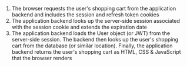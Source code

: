 1. The browser requests the user's shopping cart from the application backend and includes the session and refresh token cookies
1. The application backend looks up the server-side session associated with the session cookie and extends the expiration date
1. The application backend loads the User object (or JWT) from the server-side session. The backend then looks up the user's shopping cart from the database (or similar location). Finally, the application backend returns the user's shopping cart as HTML, CSS & JavaScript that the browser renders